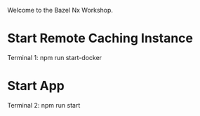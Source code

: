 Welcome to the Bazel Nx Workshop.

# Start Remote Caching Instance
Terminal 1: npm run start-docker

# Start App
Terminal 2: npm run start
